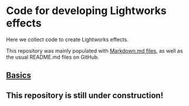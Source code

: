 # Code for developing Lightworks effects
Here we collect code to create Lightworks effects.  

This repository was mainly populated with [Markdown.md files](https://guides.github.com/features/mastering-markdown/), 
as well as the usual README.md files on GitHub.  

## [Basics](Basics)
  
## This repository is still under construction!
